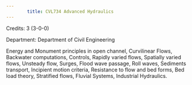 ```yaml
---
        title: CVL734 Advanced Hydraulics
---
```

Credits: 3 (3-0-0)

Department: Department of Civil Engineering

Energy and Monument principles in open channel, Curvilinear Flows, Backwater computations, Controls, Rapidly varied flows, Spatially varied flows, Unsteady flow, Surges, Flood wave passage, Roll waves, Sediments transport, Incipient motion criteria, Resistance to flow and bed forms, Bed load theory, Stratified flows, Fluvial Systems, Industrial Hydraulics.